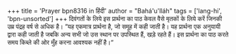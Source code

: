 +++
title = 'Prayer bpn8316 in हिंदी'
author = "Bahá'u'lláh"
tags = ['lang-hi', 'bpn-unsorted']
+++
दिवंगतों के लिये इस प्रार्थना का पाठ केवल वैसे मृतकों के लिये करें जिनकी उम्र पंद्रह वर्ष से अधिक है। ”यह एकमात्र प्रार्थना है, जो समूह में कही जाती है। यह प्रार्थना एक अनुयायी द्वारा कही जाती है जबकि अन्य सभी जो उस स्थान पर उपस्थित हैं, खड़े रहते हैं। इस प्रार्थना का पाठ करते समय किब्ले की ओर मुँह करना आवश्यक नहीं है।“

